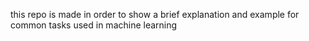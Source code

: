 this repo is made in order to show a brief explanation and example for common tasks used in machine learning